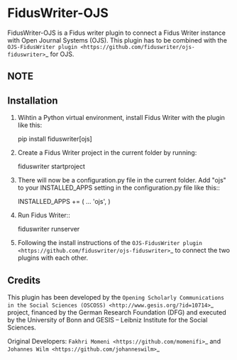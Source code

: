FidusWriter-OJS
=====

FidusWriter-OJS is a Fidus writer plugin to connect a Fidus Writer instance
with Open Journal Systems (OJS).
This plugin has to be combined with the `OJS-FidusWriter plugin <https://github.com/fiduswriter/ojs-fiduswriter>`_ for OJS.


NOTE
----

Installation
------------

1. Wihtin a Python virtual environment, install Fidus Writer with the plugin like this:

    pip install fiduswriter[ojs]

2. Create a Fidus Writer project in the current folder by running:

    fiduswriter startproject

3. There will now be a configuration.py file in the current folder. Add "ojs" to your INSTALLED_APPS setting in the configuration.py file
   like this::

    INSTALLED_APPS += (
        ...
        'ojs',
    )


4. Run Fidus Writer::

    fiduswriter runserver

5. Following the install instructions of the `OJS-FidusWriter plugin <https://github.com/fiduswriter/ojs-fiduswriter>`_ to connect
   the two plugins with each other.


Credits
-----------

This plugin has been developed by the `Opening Scholarly Communications in the Social Sciences (OSCOSS) <http://www.gesis.org/?id=10714>`_ project, financed by the German Research Foundation (DFG) and executed by the University of Bonn and GESIS – Leibniz Institute for the Social Sciences.

Original Developers: `Fakhri Momeni <https://github.com/momenifi>`_ and `Johannes Wilm <https://github.com/johanneswilm>`_
